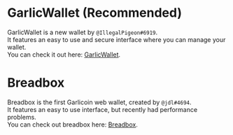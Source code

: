 # GarlicWallet (Recommended)
GarlicWallet is a new wallet by `@IllegalPigeon#6919`.  
It features an easy to use and secure interface where you can manage your wallet.  
You can check it out here: [GarlicWallet](https://garlicwallet.com/).

# Breadbox
Breadbox is the first Garlicoin web wallet, created by `@jdl#4694`.  
It features an easy to use interface, but recently had performance problems.  
You can check out breadbox here: [Breadbox](https://breadbox.xyz/).